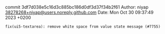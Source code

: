 commit 3df7d038e5c16d3c885bc186d0df3d37f34b2f61
Author: niyap <38278268+niyap@users.noreply.github.com>
Date:   Mon Oct 30 09:37:49 2023 +0200

    fix(ui5-textarea): remove white space from value state message (#7755)
